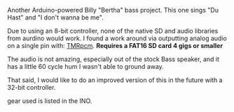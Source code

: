 Another Arduino-powered Billy "Bertha" bass project. This one sings "Du Hast" and "I don't wanna be me". 

Due to using an 8-bit controller, none of the native SD and audio libraries from aurdino would work. I found a work around via outputting analog audio on a single pin with: <a Href = "https://github.com/TMRh20/TMRpcm">TMRpcm</a>. **Requires a FAT16 SD card 4 gigs or smaller**

The audio is not amazing, especially out of the stock Bass speaker, and it has a little 60 cycle hum I wasn't able to ground away. 

That said, I would like to do an improved version of this in the future with a 32-bit controller. 

gear used is listed in the INO. 
